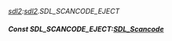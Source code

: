 _[sdl2](../../modules/sdl2/sdl2-module.md):[sdl2](../../modules/sdl2/sdl2-module.md).SDL\_SCANCODE\_EJECT_
##### Const SDL\_SCANCODE\_EJECT:[SDL_Scancode](../../modules/sdl2/sdl2-sdl_scancode.md)
